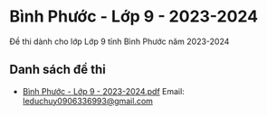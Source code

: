 # Bình Phước - Lớp 9 - 2023-2024

Đề thi dành cho lớp Lớp 9 tỉnh Bình Phước năm 2023-2024

## Danh sách đề thi

- [Bình Phước - Lớp 9 - 2023-2024.pdf](Bình%20Phước%20-%20Lớp%209%20-%202023-2024.pdf)
Email: leduchuy0906336993@gmail.com


